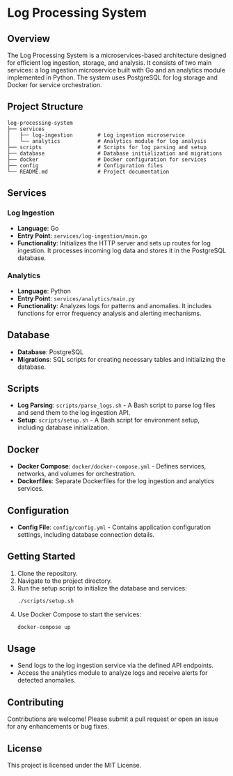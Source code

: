 # Log Processing System

## Overview
The Log Processing System is a microservices-based architecture designed for efficient log ingestion, storage, and analysis. It consists of two main services: a log ingestion microservice built with Go and an analytics module implemented in Python. The system uses PostgreSQL for log storage and Docker for service orchestration.

## Project Structure
```
log-processing-system
├── services
│   ├── log-ingestion        # Log ingestion microservice
│   └── analytics            # Analytics module for log analysis
├── scripts                  # Scripts for log parsing and setup
├── database                 # Database initialization and migrations
├── docker                   # Docker configuration for services
├── config                   # Configuration files
└── README.md                # Project documentation
```

## Services

### Log Ingestion
- **Language**: Go
- **Entry Point**: `services/log-ingestion/main.go`
- **Functionality**: Initializes the HTTP server and sets up routes for log ingestion. It processes incoming log data and stores it in the PostgreSQL database.

### Analytics
- **Language**: Python
- **Entry Point**: `services/analytics/main.py`
- **Functionality**: Analyzes logs for patterns and anomalies. It includes functions for error frequency analysis and alerting mechanisms.

## Database
- **Database**: PostgreSQL
- **Migrations**: SQL scripts for creating necessary tables and initializing the database.

## Scripts
- **Log Parsing**: `scripts/parse_logs.sh` - A Bash script to parse log files and send them to the log ingestion API.
- **Setup**: `scripts/setup.sh` - A Bash script for environment setup, including database initialization.

## Docker
- **Docker Compose**: `docker/docker-compose.yml` - Defines services, networks, and volumes for orchestration.
- **Dockerfiles**: Separate Dockerfiles for the log ingestion and analytics services.

## Configuration
- **Config File**: `config/config.yml` - Contains application configuration settings, including database connection details.

## Getting Started
1. Clone the repository.
2. Navigate to the project directory.
3. Run the setup script to initialize the database and services:
   ```bash
   ./scripts/setup.sh
   ```
4. Use Docker Compose to start the services:
   ```bash
   docker-compose up
   ```

## Usage
- Send logs to the log ingestion service via the defined API endpoints.
- Access the analytics module to analyze logs and receive alerts for detected anomalies.

## Contributing
Contributions are welcome! Please submit a pull request or open an issue for any enhancements or bug fixes.

## License
This project is licensed under the MIT License.